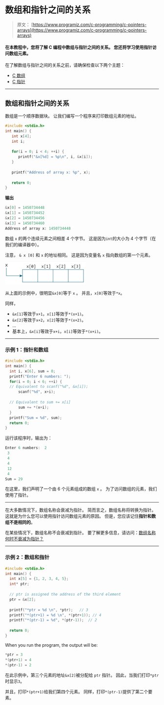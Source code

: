 # 数组和指针之间的关系

> 原文： [https://www.programiz.com/c-programming/c-pointers-arrays](https://www.programiz.com/c-programming/c-pointers-arrays)

#### 在本教程中，您将了解 C 编程中数组与指针之间的关系。 您还将学习使用指针访问数组元素。

在了解数组与指针之间的关系之前，请确保检查以下两个主题：

*   [C 数组](/c-programming/c-arrays "C arrays")
*   [C 指针](/c-programming/c-pointers "C pointers")

* * *

## 数组和指针之间的关系

数组是一个顺序数据块。 让我们编写一个程序来打印数组元素的地址。

```c
#include <stdio.h>
int main() {
   int x[4];
   int i;

   for(i = 0; i < 4; ++i) {
      printf("&x[%d] = %p\n", i, &x[i]);
   }

   printf("Address of array x: %p", x);

   return 0;
} 
```

**输出**

```c
&x[0] = 1450734448
&x[1] = 1450734452
&x[2] = 1450734456
&x[3] = 1450734460
Address of array x: 1450734448

```

数组 `x` 的两个连续元素之间相差 4 个字节。 这是因为`int`的大小为 4 个字节（在我们的编译器中）。

注意， `& x [0]` 和 `x` 的地址相同。 这是因为变量名 `x` 指向数组的第一个元素。

![Relation between arrays and pointers](img/9b5fe15e863a33afde3ae625fd046c00.png "Arrays as Pointers")

从上面的示例中，很明显`&x[0]`等于 `x` 。 并且，`x[0]`等效于`*x`。

同样，

*   `&x[1]`等效于`x+1`，`x[1]`等效于`*(x+1)`。
*   `&x[2]`等效于`x+2`，`x[2]`等效于`*(x+2)`。
*   ...
*   基本上，`&x[i]`等效于`x+i`，`x[i]`等效于`*(x+i)`。

* * *

### 示例 1：指针和数组

```c
#include <stdio.h>
int main() {
  int i, x[6], sum = 0;
  printf("Enter 6 numbers: ");
  for(i = 0; i < 6; ++i) {
  // Equivalent to scanf("%d", &x[i]);
      scanf("%d", x+i);

  // Equivalent to sum += x[i]
      sum += *(x+i);
  }
  printf("Sum = %d", sum);
  return 0;
} 
```

运行该程序时，输出为：

```c
Enter 6 numbers:  2
 3
 4
 4
 12
 4
Sum = 29 
```

在这里，我们声明了一个由 6 个元素组成的数组 `x` 。 为了访问数组的元素，我们使用了指针。

* * *

在大多数情况下，数组名称会衰减为指针。 简而言之，数组名称将转换为指针。 这就是为什么您可以使用指针访问数组元素的原因。 但是，您应该记住**指针和数组不是相同的**。

在某些情况下，数组名称不会衰减到指针。 要了解更多信息，请访问：[数组名称何时不衰减为指针？](https://stackoverflow.com/questions/17752978/exceptions-to-array-decaying-into-a-pointer)

* * *

### 示例 2：数组和指针

```c
#include <stdio.h>
int main() {
  int x[5] = {1, 2, 3, 4, 5};
  int* ptr;

  // ptr is assigned the address of the third element
  ptr = &x[2]; 

  printf("*ptr = %d \n", *ptr);   // 3
  printf("*(ptr+1) = %d \n", *(ptr+1)); // 4
  printf("*(ptr-1) = %d", *(ptr-1));  // 2

  return 0;
}
```

When you run the program, the output will be:

```c
*ptr = 3 
*(ptr+1) = 4 
*(ptr-1) = 2
```

在此示例中，第三个元素的地址`&x[2]`被分配给 `ptr` 指针。 因此，当我们打印`*ptr`时显示`3`。

并且，打印`*(ptr+1)`给我们第四个元素。 同样，打印`*(ptr-1)`提供了第二个要素。